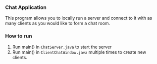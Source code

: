 ### Chat Application

This program allows you to locally run a server and connect to it with as many clients as you would like to form a chat room. <br>

### How to run
1. Run main() in `ChatServer.java` to start the server
2. Run main() in `ClientChatWindow.java` multiple times to create new clients.